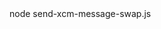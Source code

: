 <div id="termynal" data-termynal>
    <span data-ty="input">node send-xcm-message-swap.js</span>
</div>
